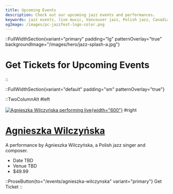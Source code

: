 ```yaml
---
title: Upcoming Events
description: Check out our upcoming jazz events and performances.
keywords: jazz events, live music, Vancouver jazz, Polish jazz, Canadian jazz
ogImage: /images/pc-jazzfest-logo-color.png
---
```


::FullWidthSection{variant="primary" padding="lg" patternOverlay="true" backgroundImage="/images/hero/jazz-splash-a.jpg"}

# Get Tickets for Upcoming Events

::

<!-- <br><br> -->

<!-- # [<span class="text-5xl text-primary-100">Upcoming Events</span>] -->

::FullWidthSection{variant="default" padding="sm" patternOverlay="true"}

::TwoColumnAlt
#left
<br></br>
[![Agnieszka Wilczyńska performing live](/images/events/agnieszka-wilczynska-2025/wilczynska.jpg){width="600"}](/events/agnieszka-wilczynska)
#right
<br>

# [Agnieszka Wilczyńska](/events/agnieszka-wilczynska)

A performance by Agnieszka Wilczyńska, a Polish jazz singer and composer.

- Date TBD
- Venue TBD
- $49.99
  <br>

::ProseButton{to="/events/agnieszka-wilczynska" variant="primary"}
Get Ticket
::
